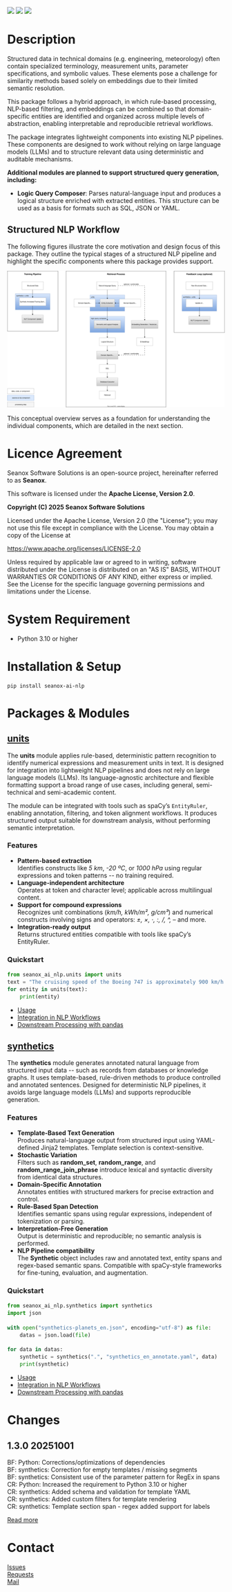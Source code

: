 <p>
  <a href="https://github.com/seanox/seanox-ai-nlp/pulls"
      title="Development"
    ><img src="https://img.shields.io/badge/development-active-green?style=for-the-badge"
  ></a>  
  <a href="https://github.com/seanox/seanox-ai-nlp/issues"
    ><img src="https://img.shields.io/badge/maintenance-active-green?style=for-the-badge"
  ></a>
  <a href="https://seanox.com/contact"
    ><img src="https://img.shields.io/badge/support-active-green?style=for-the-badge"
  ></a>
</p>

# Description
Structured data in technical domains (e.g. engineering, meteorology) often
contain specialized terminology, measurement units, parameter specifications,
and symbolic values. These elements pose a challenge for similarity methods
based solely on embeddings due to their limited semantic resolution.

This package follows a hybrid approach, in which rule-based processing,
NLP-based filtering, and embeddings can be combined so that domain-specific
entities are identified and organized across multiple levels of abstraction,
enabling interpretable and reproducible retrieval workflows.

The package integrates lightweight components into existing NLP pipelines. These
components are designed to work without relying on large language models (LLMs)
and to structure relevant data using deterministic and auditable mechanisms.

__Additional modules are planned to support structured query generation,
including:__

- __Logic Query Composer__: Parses natural-language input and produces a logical
  structure enriched with extracted entities. This structure can be used as a
  basis for formats such as SQL, JSON or YAML.

## Structured NLP Workflow

The following figures illustrate the core motivation and design focus of this
package. They outline the typical stages of a structured NLP pipeline and
highlight the specific components where this package provides support.

![Retrieval Process](https://raw.githubusercontent.com/seanox/seanox-ai-nlp/refs/heads/master/assets/retrieval-process.svg)

This conceptual overview serves as a foundation for understanding the individual
components, which are detailed in the next section.

# Licence Agreement
Seanox Software Solutions is an open-source project, hereinafter referred to as
__Seanox__.

This software is licensed under the __Apache License, Version 2.0__.

__Copyright (C) 2025 Seanox Software Solutions__

Licensed under the Apache License, Version 2.0 (the "License"); you may not use
this file except in compliance with the License. You may obtain a copy of the
License at

https://www.apache.org/licenses/LICENSE-2.0

Unless required by applicable law or agreed to in writing, software distributed
under the License is distributed on an "AS IS" BASIS, WITHOUT WARRANTIES OR
CONDITIONS OF ANY KIND, either express or implied. See the License for the
specific language governing permissions and limitations under the License.

# System Requirement
- Python 3.10 or higher

# Installation & Setup
```
pip install seanox-ai-nlp
```

# Packages & Modules

## [units](https://github.com/seanox/seanox-ai-nlp/blob/master/seanox_ai_nlp/units/README.md)
The __units__ module applies rule-based, deterministic pattern recognition to
identify numerical expressions and measurement units in text. It is designed for
integration into lightweight NLP pipelines and does not rely on large language
models (LLMs). Its language-agnostic architecture and flexible formatting
support a broad range of use cases, including general, semi-technical and
semi-academic content.

The module can be integrated with tools such as spaCy’s `EntityRuler`, enabling
annotation, filtering, and token alignment workflows. It produces structured
output suitable for downstream analysis, without performing semantic
interpretation.

### Features
- __Pattern-based extraction__  
  Identifies constructs like _5 km_, _-20 &ordm;C_, or _1000 hPa_ using regular
  expressions and token patterns -- no training required.
- __Language-independent architecture__  
  Operates at token and character level; applicable across multilingual content.
- __Support for compound expressions__  
  Recognizes unit combinations (_km/h, kWh/m&sup2;, g/cm&sup3;_) and numerical
  constructs involving signs and operators: _&plusmn;, &times;, &middot;,
  :, /, ^, –_ and more.
- __Integration-ready output__  
  Returns structured entities compatible with tools like spaCy’s EntityRuler.

### Quickstart
```python
from seanox_ai_nlp.units import units
text = "The cruising speed of the Boeing 747 is approximately 900 km/h (559 mph)."
for entity in units(text):
    print(entity)
```

- [Usage](https://github.com/seanox/seanox-ai-nlp/blob/master/seanox_ai_nlp/units/README.md#usage)
- [Integration in NLP Workflows](https://github.com/seanox/seanox-ai-nlp/blob/master/seanox_ai_nlp/units/README.md#integration-in-nlp-workflows)
- [Downstream Processing with pandas](https://github.com/seanox/seanox-ai-nlp/blob/master/seanox_ai_nlp/units/README.md#downstream-processing-with-pandas)

## [synthetics](https://github.com/seanox/seanox-ai-nlp/blob/master/seanox_ai_nlp/synthetics/README.md)
The __synthetics__ module generates annotated natural language from structured
input data -- such as records from databases or knowledge graphs. It uses
template-based, rule-driven methods to produce controlled and annotated
sentences. Designed for deterministic NLP pipelines, it avoids large language
models (LLMs) and supports reproducible generation.

### Features
- __Template-Based Text Generation__  
  Produces natural-language output from structured input using YAML-defined
  Jinja2 templates. Template selection is context-sensitive.
- __Stochastic Variation__  
  Filters such as __random_set__, __random_range__, and
  __random_range_join_phrase__ introduce lexical and syntactic diversity from
  identical data structures.
- __Domain-Specific Annotation__  
  Annotates entities with structured markers for precise extraction and control.
- __Rule-Based Span Detection__  
  Identifies semantic spans using regular expressions, independent of
  tokenization or parsing.
- __Interpretation-Free Generation__  
  Output is deterministic and reproducible; no semantic analysis is performed.
- __NLP Pipeline compatibility__  
  The __Synthetic__ object includes raw and annotated text, entity spans and
  regex-based semantic spans. Compatible with spaCy-style frameworks for
  fine-tuning, evaluation, and augmentation.

### Quickstart
```python
from seanox_ai_nlp.synthetics import synthetics
import json

with open("synthetics-planets_en.json", encoding="utf-8") as file:
    datas = json.load(file)
    
for data in datas:
    synthetic = synthetics(".", "synthetics_en_annotate.yaml", data)
    print(synthetic)
```

- [Usage](https://github.com/seanox/seanox-ai-nlp/blob/master/seanox_ai_nlp/synthetics/README.md#usage)
- [Integration in NLP Workflows](https://github.com/seanox/seanox-ai-nlp/blob/master/seanox_ai_nlp/synthetics/README.md#integration-in-nlp-workflows)
- [Downstream Processing with pandas](https://github.com/seanox/seanox-ai-nlp/blob/master/seanox_ai_nlp/synthetics/README.md#downstream-processing-with-pandas)

# Changes
## 1.3.0 20251001
BF: Python: Corrections/optimizations of dependencies  
BF: synthetics: Correction for empty templates / missing segments  
BF: synthetics: Consistent use of the parameter pattern for RegEx in spans  
CR: Python: Increased the requirement to Python 3.10 or higher  
CR: synthetics: Added schema and validation for template YAML  
CR: synthetics: Added custom filters for template rendering  
CR: synthetics: Template section span - regex added support for labels

[Read more](https://raw.githubusercontent.com/seanox/seanox-ai-nlp/refs/heads/master/CHANGES)

# Contact
[Issues](https://github.com/seanox/seanox-ai-nlp/issues)  
[Requests](https://github.com/seanox/seanox-ai-nlp/pulls)  
[Mail](https://seanox.com/contact)
